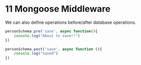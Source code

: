 # 11 Mongoose Middleware
We can also define operations before/after database operations. 

```javascript
personSchema.pre('save', async function(){
    console.log("About to save!!")
})

personSchema.post('save', async function (){
    console.log("Saved")
})
```
